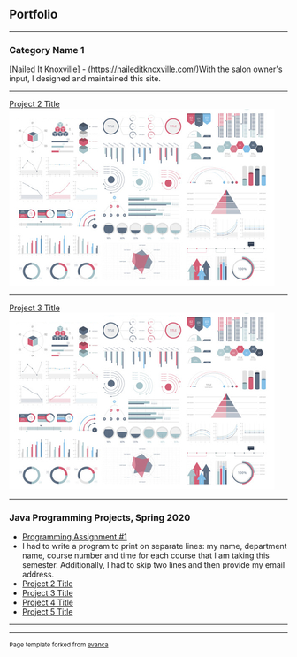 ## Portfolio

---

### Category Name 1 

[Nailed It Knoxville] - (https://naileditknoxville.com/)With the salon owner's input, I designed and maintained this site.

---
[Project 2 Title](/pdf/sample_presentation.pdf)
<img src="images/dummy_thumbnail.jpg?raw=true"/>

---
[Project 3 Title](http://example.com/)
<img src="images/dummy_thumbnail.jpg?raw=true"/>

---

### Java Programming Projects, Spring 2020

- [Programming Assignment #1](https://github.com/smcraigo/JavaProgramsSpring2020/blob/master/CraigoPass1.java)
 - I had to write a program to print on separate lines: my name, department name, course number and time for each course that I am taking this semester.  Additionally, I had to skip two lines and then provide my email address.
- [Project 2 Title](http://example.com/)
- [Project 3 Title](http://example.com/)
- [Project 4 Title](http://example.com/)
- [Project 5 Title](http://example.com/)

---




---
<p style="font-size:11px">Page template forked from <a href="https://github.com/evanca/quick-portfolio">evanca</a></p>
<!-- Remove above link if you don't want to attibute -->
